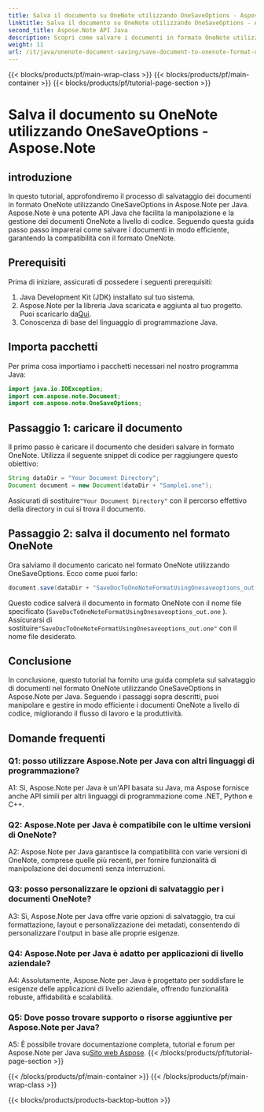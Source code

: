 ```yaml
---
title: Salva il documento su OneNote utilizzando OneSaveOptions - Aspose.Note
linktitle: Salva il documento su OneNote utilizzando OneSaveOptions - Aspose.Note
second_title: Aspose.Note API Java
description: Scopri come salvare i documenti in formato OneNote utilizzando OneSaveOptions in Aspose.Note per Java. Migliora il tuo flusso di lavoro con questo tutorial completo.
weight: 11
url: /it/java/onenote-document-saving/save-document-to-onenote-format-using-onesaveoptions/
---
```


{{< blocks/products/pf/main-wrap-class >}}
{{< blocks/products/pf/main-container >}}
{{< blocks/products/pf/tutorial-page-section >}}

# Salva il documento su OneNote utilizzando OneSaveOptions - Aspose.Note

## introduzione

In questo tutorial, approfondiremo il processo di salvataggio dei documenti in formato OneNote utilizzando OneSaveOptions in Aspose.Note per Java. Aspose.Note è una potente API Java che facilita la manipolazione e la gestione dei documenti OneNote a livello di codice. Seguendo questa guida passo passo imparerai come salvare i documenti in modo efficiente, garantendo la compatibilità con il formato OneNote.

## Prerequisiti

Prima di iniziare, assicurati di possedere i seguenti prerequisiti:
1. Java Development Kit (JDK) installato sul tuo sistema.
2.  Aspose.Note per la libreria Java scaricata e aggiunta al tuo progetto. Puoi scaricarlo da[Qui](https://releases.aspose.com/note/java/).
3. Conoscenza di base del linguaggio di programmazione Java.

## Importa pacchetti

Per prima cosa importiamo i pacchetti necessari nel nostro programma Java:

```java
import java.io.IOException;
import com.aspose.note.Document;
import com.aspose.note.OneSaveOptions;
```

## Passaggio 1: caricare il documento

Il primo passo è caricare il documento che desideri salvare in formato OneNote. Utilizza il seguente snippet di codice per raggiungere questo obiettivo:

```java
String dataDir = "Your Document Directory";
Document document = new Document(dataDir + "Sample1.one");
```

 Assicurati di sostituire`"Your Document Directory"` con il percorso effettivo della directory in cui si trova il documento.

## Passaggio 2: salva il documento nel formato OneNote

Ora salviamo il documento caricato nel formato OneNote utilizzando OneSaveOptions. Ecco come puoi farlo:

```java
document.save(dataDir + "SaveDocToOneNoteFormatUsingOnesaveoptions_out.one", new OneSaveOptions());
```

Questo codice salverà il documento in formato OneNote con il nome file specificato (`SaveDocToOneNoteFormatUsingOnesaveoptions_out.one` ). Assicurarsi di sostituire`"SaveDocToOneNoteFormatUsingOnesaveoptions_out.one"` con il nome file desiderato.

## Conclusione

In conclusione, questo tutorial ha fornito una guida completa sul salvataggio di documenti nel formato OneNote utilizzando OneSaveOptions in Aspose.Note per Java. Seguendo i passaggi sopra descritti, puoi manipolare e gestire in modo efficiente i documenti OneNote a livello di codice, migliorando il flusso di lavoro e la produttività.

## Domande frequenti

### Q1: posso utilizzare Aspose.Note per Java con altri linguaggi di programmazione?

A1: Sì, Aspose.Note per Java è un'API basata su Java, ma Aspose fornisce anche API simili per altri linguaggi di programmazione come .NET, Python e C++.

### Q2: Aspose.Note per Java è compatibile con le ultime versioni di OneNote?

A2: Aspose.Note per Java garantisce la compatibilità con varie versioni di OneNote, comprese quelle più recenti, per fornire funzionalità di manipolazione dei documenti senza interruzioni.

### Q3: posso personalizzare le opzioni di salvataggio per i documenti OneNote?

A3: Sì, Aspose.Note per Java offre varie opzioni di salvataggio, tra cui formattazione, layout e personalizzazione dei metadati, consentendo di personalizzare l'output in base alle proprie esigenze.

### Q4: Aspose.Note per Java è adatto per applicazioni di livello aziendale?

A4: Assolutamente, Aspose.Note per Java è progettato per soddisfare le esigenze delle applicazioni di livello aziendale, offrendo funzionalità robuste, affidabilità e scalabilità.

### Q5: Dove posso trovare supporto o risorse aggiuntive per Aspose.Note per Java?

 A5: È possibile trovare documentazione completa, tutorial e forum per Aspose.Note per Java su[Sito web Aspose](https://forum.aspose.com/c/note/28).
{{< /blocks/products/pf/tutorial-page-section >}}

{{< /blocks/products/pf/main-container >}}
{{< /blocks/products/pf/main-wrap-class >}}

{{< blocks/products/products-backtop-button >}}

